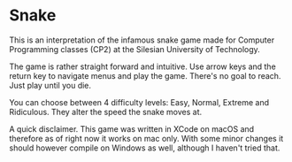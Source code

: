 # Snake
This is an interpretation of the infamous snake game made for Computer Programming classes (CP2) at the Silesian University of Technology.

The game is rather straight forward and intuitive. Use arrow keys and the return key to navigate menus and play the game. There's no goal to reach. Just play until you die.

You can choose between 4 difficulty levels: Easy, Normal, Extreme and Ridiculous.
They alter the speed the snake moves at.

A quick disclaimer. This game was written in XCode on macOS and therefore as of right now it works on mac only. With some minor changes it should however compile on Windows as well, although I haven't tried that.
